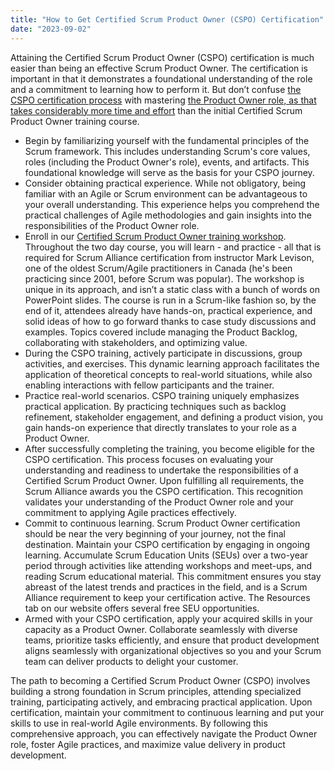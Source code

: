 ```yaml
---
title: "How to Get Certified Scrum Product Owner (CSPO) Certification"
date: "2023-09-02"
---
```


Attaining the Certified Scrum Product Owner (CSPO) certification is much easier than being an effective Scrum Product Owner. The certification is important in that it demonstrates a foundational understanding of the role and a commitment to learning how to perform it. But don’t confuse [the CSPO certification process](/cspo-certification-process) with mastering [the Product Owner role, as that takes considerably more time and effort](/how-hard-is-the-cspo) than the initial Certified Scrum Product Owner training course.

- Begin by familiarizing yourself with the fundamental principles of the Scrum framework. This includes understanding Scrum's core values, roles (including the Product Owner's role), events, and artifacts. This foundational knowledge will serve as the basis for your CSPO journey.
- Consider obtaining practical experience. While not obligatory, being familiar with an Agile or Scrum environment can be advantageous to your overall understanding. This experience helps you comprehend the practical challenges of Agile methodologies and gain insights into the responsibilities of the Product Owner role.
- Enroll in our [Certified Scrum Product Owner training workshop](/certified-scrum-product-owner-cspo-training). Throughout the two day course, you will learn - and practice - all that is required for Scrum Alliance certification from instructor Mark Levison, one of the oldest Scrum/Agile practitioners in Canada (he's been practicing since 2001, before Scrum was popular). The workshop is unique in its approach, and isn’t a static class with a bunch of words on PowerPoint slides. The course is run in a Scrum-like fashion so, by the end of it, attendees already have hands-on, practical experience, and solid ideas of how to go forward thanks to case study discussions and examples. Topics covered include managing the Product Backlog, collaborating with stakeholders, and optimizing value.
- During the CSPO training, actively participate in discussions, group activities, and exercises. This dynamic learning approach facilitates the application of theoretical concepts to real-world situations, while also enabling interactions with fellow participants and the trainer.
- Practice real-world scenarios. CSPO training uniquely emphasizes practical application. By practicing techniques such as backlog refinement, stakeholder engagement, and defining a product vision, you gain hands-on experience that directly translates to your role as a Product Owner.
- After successfully completing the training, you become eligible for the CSPO certification. This process focuses on evaluating your understanding and readiness to undertake the responsibilities of a Certified Scrum Product Owner. Upon fulfilling all requirements, the Scrum Alliance awards you the CSPO certification. This recognition validates your understanding of the Product Owner role and your commitment to applying Agile practices effectively.
- Commit to continuous learning. Scrum Product Owner certification should be near the very beginning of your journey, not the final destination. Maintain your CSPO certification by engaging in ongoing learning. Accumulate Scrum Education Units (SEUs) over a two-year period through activities like attending workshops and meet-ups, and reading Scrum educational material. This commitment ensures you stay abreast of the latest trends and practices in the field, and is a Scrum Alliance requirement to keep your certification active. The Resources tab on our website offers several free SEU opportunities.
- Armed with your CSPO certification, apply your acquired skills in your capacity as a Product Owner. Collaborate seamlessly with diverse teams, prioritize tasks efficiently, and ensure that product development aligns seamlessly with organizational objectives so you and your Scrum team can deliver products to delight your customer.

The path to becoming a Certified Scrum Product Owner (CSPO) involves building a strong foundation in Scrum principles, attending specialized training, participating actively, and embracing practical application. Upon certification, maintain your commitment to continuous learning and put your skills to use in real-world Agile environments. By following this comprehensive approach, you can effectively navigate the Product Owner role, foster Agile practices, and maximize value delivery in product development.
